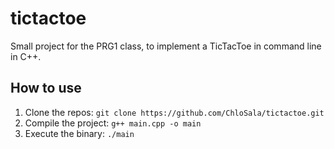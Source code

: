# tictactoe
Small project for the PRG1 class, to implement a TicTacToe in command line in C++.

## How to use
1. Clone the repos: `git clone https://github.com/ChloSala/tictactoe.git`
1. Compile the project: `g++ main.cpp -o main`
1. Execute the binary: `./main`
